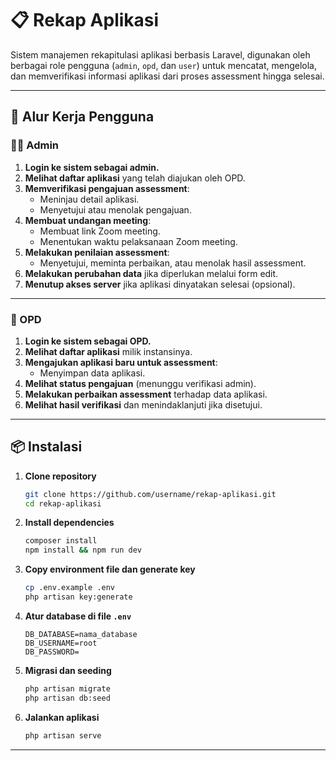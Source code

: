 # 📋 Rekap Aplikasi

Sistem manajemen rekapitulasi aplikasi berbasis Laravel, digunakan oleh berbagai role pengguna (`admin`, `opd`, dan `user`) untuk mencatat, mengelola, dan memverifikasi informasi aplikasi dari proses assessment hingga selesai.

---

## 🧭 Alur Kerja Pengguna

### 👨‍💼 Admin

1. **Login ke sistem sebagai admin.**
2. **Melihat daftar aplikasi** yang telah diajukan oleh OPD.
3. **Memverifikasi pengajuan assessment**:
   - Meninjau detail aplikasi.
   - Menyetujui atau menolak pengajuan.
4. **Membuat undangan meeting**:
   - Membuat link Zoom meeting.
   - Menentukan waktu pelaksanaan Zoom meeting.
5. **Melakukan penilaian assessment**:
   - Menyetujui, meminta perbaikan, atau menolak hasil assessment.
6. **Melakukan perubahan data** jika diperlukan melalui form edit.
7. **Menutup akses server** jika aplikasi dinyatakan selesai (opsional).

---

### 🏢 OPD

1. **Login ke sistem sebagai OPD.**
2. **Melihat daftar aplikasi** milik instansinya.
3. **Mengajukan aplikasi baru untuk assessment**:
   - Menyimpan data aplikasi.
4. **Melihat status pengajuan** (menunggu verifikasi admin).
5. **Melakukan perbaikan assessment** terhadap data aplikasi.
6. **Melihat hasil verifikasi** dan menindaklanjuti jika disetujui.

---

## 📦 Instalasi

1. **Clone repository**
   ```bash
   git clone https://github.com/username/rekap-aplikasi.git
   cd rekap-aplikasi
   ```

2. **Install dependencies**
   ```bash
   composer install
   npm install && npm run dev
   ```

3. **Copy environment file dan generate key**
   ```bash
   cp .env.example .env
   php artisan key:generate
   ```

4. **Atur database di file `.env`**
   ```env
   DB_DATABASE=nama_database
   DB_USERNAME=root
   DB_PASSWORD=
   ```

5. **Migrasi dan seeding**
   ```bash
   php artisan migrate
   php artisan db:seed
   ```

6. **Jalankan aplikasi**
   ```bash
   php artisan serve
   ```

---
